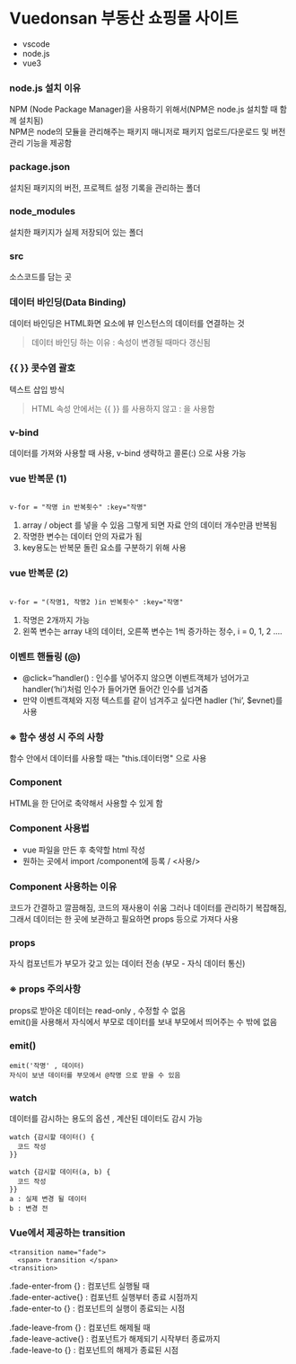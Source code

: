 # Vuedonsan 부동산 쇼핑몰 사이트

* vscode
* node.js
* vue3

### node.js 설치 이유

NPM (Node Package Manager)을 사용하기 위해서(NPM은 node.js 설치할 때 함께 설치됨)  
NPM은 node의 모듈을 관리해주는 패키지 매니저로 패키지 업로드/다운로드 및 버전관리 기능을 제공함


### package.json
설치된 패키지의 버전, 프로젝트 설정 기록을 관리하는 폴더

### node_modules 
설치한 패키지가 실제 저장되어 있는 폴더

### src
소스코드를 담는 곳

### 데이터 바인딩(Data Binding)
데이터 바인딩은 HTML화면 요소에 뷰 인스턴스의 데이터를 연결하는 것
> 데이터 바인딩 하는 이유 : 속성이 변경될 때마다 갱신됨  

### {{ }} 콧수염 괄호
텍스트 삽입 방식
> HTML 속성 안에서는 {{ }} 를 사용하지 않고 : 을 사용함

### v-bind
데이터를 가져와 사용할 때 사용, v-bind 생략하고 콜론(:) 으로 사용 가능  

### vue 반복문 (1)

```

v-for = "작명 in 반복횟수" :key="작명"

```
1. array / object 를 넣을 수 있음 그렇게 되면 자료 안의 데이터 개수만큼 반복됨
2. 작명한 변수는 데이터 안의 자료가 됨
3. key용도는 반복문 돌린 요소를 구분하기 위해 사용

### vue 반복문 (2)

```

v-for = "(작명1, 작명2 )in 반복횟수" :key="작명"

```

1. 작명은 2개까지 가능
2. 왼쪽 변수는 array 내의 데이터, 오른쪽 변수는 1씩 증가하는 정수, i = 0, 1, 2 ....

### 이벤트 핸들링 (@)
* @click=“handler() : 인수를 넣어주지 않으면 이벤트객체가 넘어가고 handler(‘hi’)처럼 인수가 들어가면 들어간 인수를 넘겨줌
* 만약 이벤트객체와 지정 텍스트를 같이 넘겨주고 싶다면 hadler (‘hi’, $evnet)를 사용

### ※ 함수 생성 시 주의 사항
함수 안에서 데이터를 사용할 때는 "this.데이터명" 으로 사용

### Component 
HTML을 한 단어로 축약해서 사용할 수 있게 함

### Component 사용법
* vue 파일을 만든 후 축약할 html 작성
* 원하는 곳에서 import /component에 등록 / <사용/>

### Component 사용하는 이유
코드가 간결하고 깔끔해짐, 코드의 재사용이 쉬움
그러나 데이터를 관리하기 복잡해짐, 그래서 데이터는 한 곳에 보관하고 필요하면 props 등으로 가져다 사용

### props 
자식 컴포넌트가 부모가 갖고 있는 데이터 전송 (부모 - 자식 데이터 통신)

### ※ props 주의사항
props로 받아온 데이터는 read-only , 수정할 수 없음  
emit()을 사용해서 자식에서 부모로 데이터를 보내 부모에서 띄어주는 수 밖에 없음 

### emit()
```
emit('작명' , 데이터)
자식이 보낸 데이터를 부모에서 @작명 으로 받을 수 있음
```

### watch 
데이터를 감시하는 용도의 옵션 , 계산된 데이터도 감시 가능
```
watch {감시할 데이터() {
  코드 작성
}}
```
```
watch {감시할 데이터(a, b) {
  코드 작성
}}
a : 실제 변경 될 데이터
b : 변경 전 
```

### Vue에서 제공하는 transition
```
<transition name="fade">
  <span> transition </span>
<transition>
```
 .fade-enter-from {} : 컴포넌트 실행될 때   
 .fade-enter-active{} : 컴포넌트 실행부터 종료 시점까지  
 .fade-enter-to {}  : 컴포넌트의 실행이 종료되는 시점  

 .fade-leave-from {} : 컴포넌트 해제될 때  
 .fade-leave-active{} : 컴포넌트가 해제되기 시작부터 종료까지  
 .fade-leave-to {}  : 컴포넌트의 해제가 종료된 시점  









